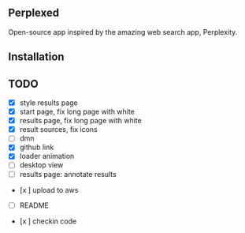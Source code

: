 ## Perplexed 
Open-source app inspired by the amazing web search app, Perplexity.

## Installation

## TODO



- [x] style results page
- [x] start page, fix long page with white
- [x] results page, fix long page with white
- [x] result sources, fix icons
- [ ] dmn
- [x] github link
- [x] loader animation
- [ ] desktop view
- [ ] results page: annotate results
- [x ] upload to aws
- [ ] README
- [x ] checkin code
